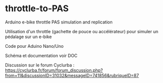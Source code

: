 # throttle-to-PAS
Arduino e-bike throttle PAS simulation and replication

Utilisation d'un throttle (gachette de pouce ou accélérateur) pour simuler un pédalage sur un e-bike

Code pour Aduino Nano/Uno

Schéma et documentation voir DOC

Discussion sur le forum Cyclurba : https://cyclurba.fr/forum/forum_discussion.php?from=11&discussionID=31032&messageID=741856&rubriqueID=87
